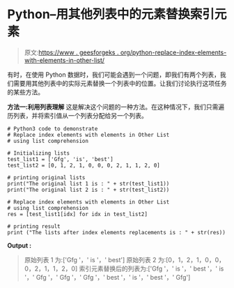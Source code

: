 # Python–用其他列表中的元素替换索引元素

> 原文:[https://www . geesforgeks . org/python-replace-index-elements-with-elements-in-other-list/](https://www.geeksforgeeks.org/python-replace-index-elements-with-elements-in-other-list/)

有时，在使用 Python 数据时，我们可能会遇到一个问题，即我们有两个列表，我们需要用其他列表中的实际元素替换一个列表中的位置。让我们讨论执行这项任务的某些方法。

**方法一:利用列表理解**
这是解决这个问题的一种方法。在这种情况下，我们只需遍历列表，并将索引值从一个列表分配给另一个列表。

```
# Python3 code to demonstrate 
# Replace index elements with elements in Other List
# using list comprehension

# Initializing lists
test_list1 = ['Gfg', 'is', 'best']
test_list2 = [0, 1, 2, 1, 0, 0, 0, 2, 1, 1, 2, 0]

# printing original lists
print("The original list 1 is : " + str(test_list1))
print("The original list 2 is : " + str(test_list2))

# Replace index elements with elements in Other List
# using list comprehension
res = [test_list1[idx] for idx in test_list2]

# printing result 
print ("The lists after index elements replacements is : " + str(res))
```

**Output :**

> 原始列表 1 为:['Gfg '，' is '，' best']
> 原始列表 2 为:[0，1，2，1，0，0，0，2，1，1，2，0]
> 索引元素替换后的列表为:['Gfg '，' is '，' best '，' is '，' Gfg '，' Gfg '，' Gfg '，' best '，' is '，' best '，' Gfg']